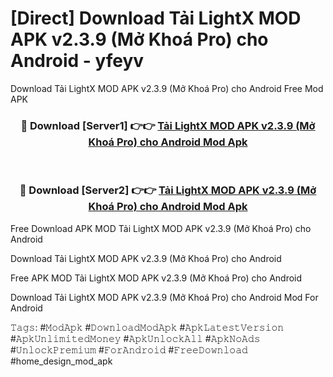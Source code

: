 # [Direct] Download Tải LightX MOD APK v2.3.9 (Mở Khoá Pro) cho Android - yfeyv
Download Tải LightX MOD APK v2.3.9 (Mở Khoá Pro) cho Android Free Mod APK

<div align="center">
<h3>🔴 Download [Server1] 👉👉 <a href="https://apk-comot.site?title=Tải_LightX_MOD_APK_v2.3.9_(Mở_Khoá_Pro)_cho_Android">Tải LightX MOD APK v2.3.9 (Mở Khoá Pro) cho Android Mod Apk</a></h3><br>

<h3>🔴 Download [Server2] 👉👉 <a href="https://apk-comot.site?title=Tải_LightX_MOD_APK_v2.3.9_(Mở_Khoá_Pro)_cho_Android">Tải LightX MOD APK v2.3.9 (Mở Khoá Pro) cho Android Mod Apk</a></h3>
</div>


Free Download APK MOD Tải LightX MOD APK v2.3.9 (Mở Khoá Pro) cho Android

Download Tải LightX MOD APK v2.3.9 (Mở Khoá Pro) cho Android 

Free APK MOD Tải LightX MOD APK v2.3.9 (Mở Khoá Pro) cho Android 

Download Tải LightX MOD APK v2.3.9 (Mở Khoá Pro) cho Android Mod For Android

𝚃𝚊𝚐𝚜: #𝙼𝚘𝚍𝙰𝚙𝚔 #𝙳𝚘𝚠𝚗𝚕𝚘𝚊𝚍𝙼𝚘𝚍𝙰𝚙𝚔 #𝙰𝚙𝚔𝙻𝚊𝚝𝚎𝚜𝚝𝚅𝚎𝚛𝚜𝚒𝚘𝚗 #𝙰𝚙𝚔𝚄𝚗𝚕𝚒𝚖𝚒𝚝𝚎𝚍𝙼𝚘𝚗𝚎𝚢 #𝙰𝚙𝚔𝚄𝚗𝚕𝚘𝚌𝚔𝙰𝚕𝚕 #𝙰𝚙𝚔𝙽𝚘𝙰𝚍𝚜 #𝚄𝚗𝚕𝚘𝚌𝚔𝙿𝚛𝚎𝚖𝚒𝚞𝚖 #𝙵𝚘𝚛𝙰𝚗𝚍𝚛𝚘𝚒𝚍 #𝙵𝚛𝚎𝚎𝙳𝚘𝚠𝚗𝚕𝚘𝚊𝚍 #home_design_mod_apk